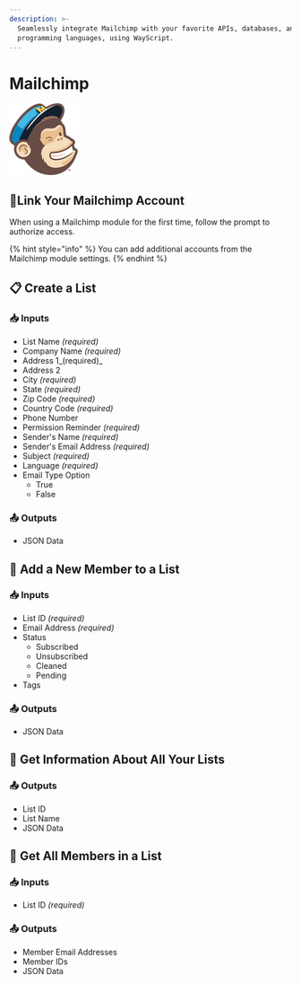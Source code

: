 ```yaml
---
description: >-
  Seamlessly integrate Mailchimp with your favorite APIs, databases, and
  programming languages, using WayScript.
---
```


# Mailchimp

![Marketing automation platform and email marketing service.](../../.gitbook/assets/mailchimp.png)

## 🔗Link Your Mailchimp Account

When using a Mailchimp module for the first time, follow the prompt to authorize access.

{% hint style="info" %}
You can add additional accounts from the Mailchimp module settings.
{% endhint %}

## 📋 Create a List

### 📥 Inputs

* List Name _\(required\)_
* Company Name _\(required\)_
* Address 1_\(required\)_
* Address 2
* City _\(required\)_
* State _\(required\)_
* Zip Code _\(required\)_
* Country Code _\(required\)_
* Phone Number
* Permission Reminder _\(required\)_
* Sender's Name _\(required\)_
* Sender's Email Address _\(required\)_
* Subject _\(required\)_
* Language _\(required\)_
* Email Type Option
  * True
  * False

### 📤 Outputs

* JSON Data

## 👤 Add a New Member to a List

### 📥 Inputs

* List ID _\(required\)_
* Email Address _\(required\)_
* Status
  * Subscribed
  * Unsubscribed
  * Cleaned
  * Pending
* Tags

### 📤 Outputs

* JSON Data

## 🔎 Get Information About All Your Lists

### 📤 Outputs

* List ID
* List Name
* JSON Data

## 👥 Get All Members in a List

### 📥 Inputs

* List ID _\(required\)_

### 📤 Outputs

* Member Email Addresses
* Member IDs
* JSON Data

